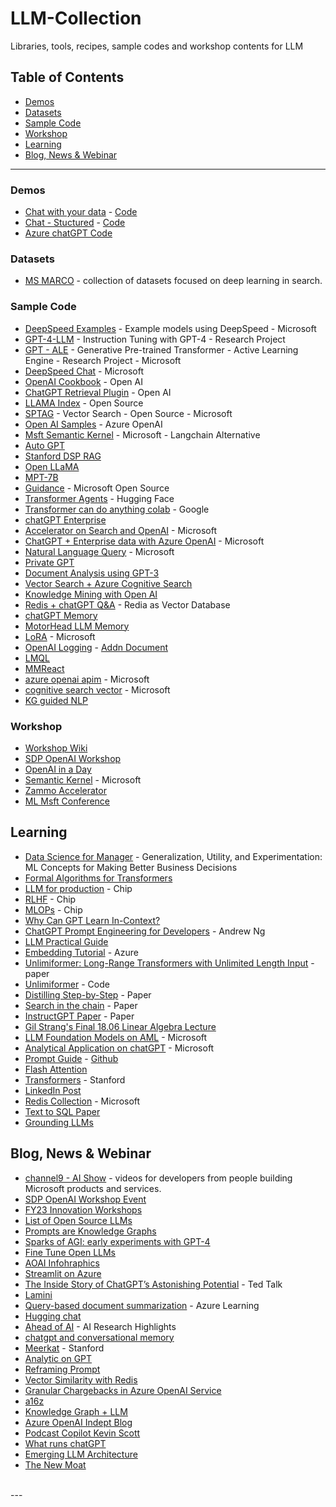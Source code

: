 # LLM-Collection

Libraries, tools, recipes, sample codes and workshop contents for LLM

## Table of Contents

- [Demos](#demos)
- [Datasets](#datasets)
- [Sample Code](#sample-code)
- [Workshop](#workshop)
- [Learning](#learning)
- [Blog, News & Webinar](#blog-news--webinar)

---

### Demos
- [Chat with your data](https://entgptsearch.azurewebsites.net/) - [Code](https://github.com/Azure-Samples/azure-search-openai-demo/)
- [Chat - Stuctured](https://aoaisearchdemo.azurewebsites.net/) - [Code](https://github.com/Azure-Samples/openai/tree/main/End_to_end_Solutions/AOAISearchDemo)
- [Azure chatGPT Code](https://github.com/microsoft/azurechatgpt)

### Datasets
- [MS MARCO](https://microsoft.github.io/msmarco/) - collection of datasets focused on deep learning in search.

### Sample Code
- [DeepSpeed Examples](https://github.com/microsoft/DeepSpeedExamples) - Example models using DeepSpeed - Microsoft
- [GPT-4-LLM](https://instruction-tuning-with-gpt-4.github.io/) - Instruction Tuning with GPT-4 - Research Project
- [GPT - ALE](https://github.com/Azure/GPT_ALE) - Generative Pre-trained Transformer - Active Learning Engine - Research Project - Microsoft
- [DeepSpeed Chat](https://github.com/microsoft/DeepSpeed/tree/master/blogs/deepspeed-chat) - Microsoft
- [OpenAI Cookbook](https://github.com/openai/openai-cookbook) - Open AI
- [ChatGPT Retrieval Plugin](https://github.com/openai/chatgpt-retrieval-plugin) - Open AI
- [LLAMA Index](https://github.com/jerryjliu/llama_index) - Open Source
- [SPTAG](https://github.com/Microsoft/SPTAG) - Vector Search - Open Source - Microsoft
- [Open AI Samples](https://github.com/Azure/openai-samples) - Azure OpenAI
- [Msft Semantic Kernel](https://github.com/microsoft/semantic-kernel/tree/main/samples/apps/copilot-chat-app) - Microsoft - Langchain Alternative
- [Auto GPT](https://github.com/Significant-Gravitas/Auto-GPT)
- [Stanford DSP RAG](https://github.com/stanfordnlp/dsp)
- [Open LLaMA](https://github.com/openlm-research/open_llama.git)
- [MPT-7B](https://www.mosaicml.com/blog/mpt-7b)
- [Guidance](https://github.com/microsoft/guidance) - Microsoft Open Source
- [Transformer Agents](https://huggingface.co/docs/transformers/transformers_agents) - Hugging Face
- [Transformer can do anything colab](https://colab.research.google.com/drive/1c7MHD-T1forUPGcC_jlwsIptOzpG3hSj) - Google
- [chatGPT Enterprise](https://github.com/anildwarepo/ChatGPTOnAzure/tree/main) 
- [Accelerator on Search and OpenAI](https://github.com/pablomarin/GPT-Azure-Search-Engine/tree/main) - Microsoft
- [ChatGPT + Enterprise data with Azure OpenAI](https://github.com/Azure-Samples/azure-search-openai-demo)  - Microsoft
- [Natural Language Query](https://github.com/microsoft/OpenAIWorkshop/tree/main/scenarios/natural_language_query/streamlit) - Microsoft
- [Private GPT](https://github.com/imartinez/privateGPT)
- [Document Analysis using GPT-3](https://github.com/ryubidragonfire/document-analysis-using-gpt-3)
- [Vector Search + Azure Cognitive Search](https://gist.github.com/kirkhofer/74ece682f35131e00f82a16f9e6030c3)
- [Knowledge Mining with Open AI](https://github.com/MSUSAzureAccelerators/Knowledge-Mining-with-OpenAI)
- [Redis + chatGPT Q&A](https://github.com/RedisVentures/redis-openai-qna) - Redia as Vector Database
- [chatGPT Memory](https://github.com/continuum-llms/chatgpt-memory)
- [MotorHead LLM Memory](https://github.com/getmetal/motorhead/tree/main)
- [LoRA](https://github.com/microsoft/LoRA) - Microsoft
- [OpenAI Logging](https://github.com/Azure-Samples/openai-python-enterprise-logging) - [Addn Document](https://learn.microsoft.com/en-us/azure/architecture/example-scenario/ai/log-monitor-azure-openai)
- [LMQL](https://lmql.ai/)
- [MMReact](https://multimodal-react.github.io/)
- [azure openai apim](https://github.com/mattfeltonma/azure-openai-apim) - Microsoft
- [cognitive search vector](https://github.com/Azure/cognitive-search-vector-pr/tree/main) - Microsoft
- [KG guided NLP](https://github.com/nlp-anonymous-happy/anonymous-KG-guided-NLP)

### Workshop
- [Workshop Wiki](https://github.com/microsoft/machine-learning-collection/wiki/Workshop)
- [SDP OpenAI Workshop](https://github.com/microsoft/OpenAIWorkshop)
- [OpenAI in a Day](https://github.com/csiebler/openai-in-a-day/tree/main)
- [Semantic Kernel](https://iappwksp.com/) - Microsoft
- [Zammo Accelerator](https://github.com/MSUSAzureAccelerators/Conversational-Azure-OpenAI-Accelerator)
- [ML Msft Conference](https://microsoft.sharepoint.com/teams/mlads/Shared%20Documents/Forms/AllItems.aspx?id=%2Fteams%2Fmlads%2FShared%20Documents%2FJ2023%20Session%20Recordings&viewid=4b7e08b7%2D6a72%2D492c%2D8157%2D9ff2ec9536d0&OR=Teams%2DHL&CT=1687383714542&clickparams=eyJBcHBOYW1lIjoiVGVhbXMtRGVza3RvcCIsIkFwcFZlcnNpb24iOiIyNy8yMzA2MTEwMTMwMCIsIkhhc0ZlZGVyYXRlZFVzZXIiOmZhbHNlfQ%3D%3D)


## Learning
- [Data Science for Manager](https://github.com/microsoft/datascience4managers) - Generalization, Utility, and Experimentation: ML Concepts for Making Better Business Decisions
- [Formal Algorithms for Transformers](https://arxiv.org/pdf/2207.09238.pdf)
- [LLM for production](https://huyenchip.com/2023/04/11/llm-engineering.html) - Chip
- [RLHF](https://huyenchip.com/2023/05/02/rlhf.html) - Chip
- [MLOPs](https://huyenchip.com/mlops/) - Chip
- [Why Can GPT Learn In-Context?](https://arxiv.org/pdf/2212.10559.pdf)
- [ChatGPT Prompt Engineering for Developers](https://learn.deeplearning.ai/chatgpt-prompt-eng/lesson/1/introduction) - Andrew Ng
- [LLM Practical Guide](https://github.com/Mooler0410/LLMsPracticalGuide)
- [Embedding Tutorial](https://www.youtube.com/watch?v=jBtW4wsBVlk) - Azure
- [Unlimiformer: Long-Range Transformers with Unlimited Length Input](https://arxiv.org/abs/2305.01625) - paper
- [Unlimiformer](https://github.com/abertsch72/unlimiformer) - Code
- [Distilling Step-by-Step](https://arxiv.org/pdf/2305.02301.pdf) - Paper
- [Search in the chain](https://arxiv.org/pdf/2304.14732.pdf) - Paper
- [InstructGPT Paper](https://arxiv.org/pdf/2203.02155.pdf) - Paper
- [Gil Strang's Final 18.06 Linear Algebra Lecture](https://www.youtube.com/watch?v=lUUte2o2Sn8)
- [LLM Foundation Models on AML](https://learn.microsoft.com/en-us/azure/machine-learning/how-to-use-foundation-models) - Microsoft
- [Analytical Application on chatGPT](https://giangnt2.medium.com/automating-analytical-application-with-chatgpt-bdc8d193275) - Microsoft
- [Prompt Guide](https://www.promptingguide.ai/) - [Github](https://github.com/dair-ai/Prompt-Engineering-Guide)
- [Flash Attention](https://github.com/HazyResearch/flash-attention)
- [Transformers](https://web.stanford.edu/class/cs25/) - Stanford
- [LinkedIn Post](https://www.linkedin.com/posts/sonali-pattnaik_ai-artificialintelligence-generativeai-activity-7065697107210358784-emym)
- [Redis Collection](https://microsoft.sharepoint.com/teams/LevelUpSkilling/Shared%20Documents/Forms/AllItems.aspx?id=%2Fteams%2FLevelUpSkilling%2FShared%20Documents%2FFY23%20Digital%20%26%20App%20Innovation%20LevelUp%20Program%2FAzure%20Cache%20for%20Redis%2FMay%2017%2D%20Redis%20VSS%20Enablement%20LevelUp%20Workshop&p=true&ct=1684349638069&or=Teams%2DHL&ga=1&LOF=1) - Microsoft
- [Text to SQL Paper](https://arxiv.org/pdf/2305.14215.pdf)
- [Grounding LLMs](https://techcommunity.microsoft.com/t5/fasttrack-for-azure/grounding-llms/ba-p/3843857)

## Blog, News & Webinar
- [channel9 - AI Show](https://channel9.msdn.com/Shows/AI-Show) - videos for developers from people building Microsoft products and services.
- [SDP OpenAI Workshop Event](https://msit.events.teams.microsoft.com/event/bc588b71-78bc-40a3-8657-f6f727b46a69@72f988bf-86f1-41af-91ab-2d7cd011db47/attendee/66be2bfc-db30-04b3-2c8f-1b41c8ad9dfd/cancel)
- [FY23 Innovation Workshops](https://microsoft.sharepoint.com/teams/FY21-DAI-customer-workshops/SitePages/LearningTeamHome.aspx)
- [List of Open Source LLMs](https://medium.com/geekculture/list-of-open-sourced-fine-tuned-large-language-models-llm-8d95a2e0dc76)
- [Prompts are Knowledge Graphs](https://thecaglereport.com/2023/04/12/why-prompts-are-the-future-of-knowledge-graphs)
- [Sparks of AGI: early experiments with GPT-4](https://www.youtube.com/watch?v=qbIk7-JPB2c)
- [Fine Tune Open LLMs](https://www.anyscale.com/blog/how-to-fine-tune-and-serve-llms-simply-quickly-and-cost-effectively-using)
- [AOAI Infohraphics](https://azure.microsoft.com/en-us/products/cognitive-services/openai-service/?ocid=AID3052464_LINKEDIN_oo_spl100003875566210)
- [Streamlit on Azure](https://towardsdatascience.com/beginner-guide-to-streamlit-deployment-on-azure-f6618eee1ba9)
- [The Inside Story of ChatGPT’s Astonishing Potential](https://www.youtube.com/watch?v=C_78DM8fG6E) - Ted Talk
- [Lamini](https://lamini.ai/blog/introducing-lamini)
- [Query-based document summarization](https://learn.microsoft.com/en-us/azure/architecture/guide/ai/query-based-summarization) - Azure Learning
- [Hugging chat](https://huggingface.co/chat)
- [Ahead of AI](https://magazine.sebastianraschka.com/p/ai-research-highlights-in-3-sentences) - AI Research Highlights
- [chatgpt and conversational memory](https://medium.com/@avra42/how-to-build-a-chatbot-with-chatgpt-api-and-a-conversational-memory-in-python-8d856cda4542)
- [Meerkat](https://hazyresearch.stanford.edu/blog/2023-03-01-meerkat) - Stanford
- [Analytic on GPT](https://app-web-ulajovkr7vyd4.azurewebsites.net/)
- [Reframing Prompt](https://arxiv.org/pdf/2109.07830.pdf)
- [Vector Similarity with Redis](https://techcommunity.microsoft.com/t5/azure-developer-community-blog/vector-similarity-search-with-azure-cache-for-redis-enterprise/ba-p/3822059)
- [Granular Chargebacks in Azure OpenAI Service](https://journeyofthegeek.com/)
- [a16z](https://a16z.com/2023/05/25/ai-canon/)
- [Knowledge Graph + LLM](https://medium.com/@peter.lawrence_47665/knowledge-graphs-large-language-models-the-ability-for-users-to-ask-their-own-questions-e4afc348fa72)
- [Azure OpenAI Indept Blog](https://journeyofthegeek.com/)
- [Podcast Copilot Kevin Scott](https://github.com/microsoft/PodcastCopilot)
- [What runs chatGPT](https://www.youtube.com/watch?v=Rk3nTUfRZmo)
- [Emerging LLM Architecture](https://a16z.com/2023/06/20/emerging-architectures-for-llm-applications/)
- [The New Moat](https://greylock.com/greymatter/the-new-new-moats/)

<br>
---
